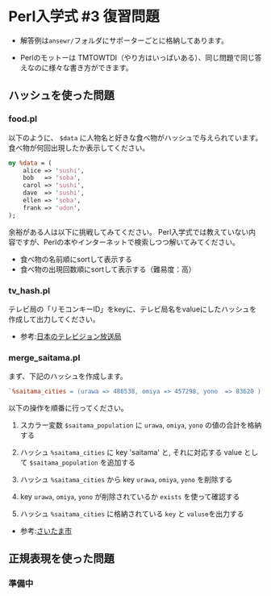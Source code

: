 # Perl入学式 \#3 復習問題

- 解答例は`ansewr/`フォルダにサポーターごとに格納してあります。

- Perlのモットーは TMTOWTDI（やり方はいっぱいある）、同じ問題で同じ答えなのに様々な書き方ができます。


## ハッシュを使った問題

### food.pl
以下のように、 `$data` に人物名と好きな食べ物がハッシュで与えられています。
食べ物が何回出現したか表示してください。
```perl
my %data = (
    alice => 'sushi',
    bob   => 'soba',
    carol => 'sushi',
    dave  => 'sushi',
    ellen => 'soba',
    frank => 'udon',
);
```

余裕がある人は以下に挑戦してみてください。
Perl入学式では教えていない内容ですが、Perlの本やインターネットで検索しつつ解いてみてください。
- 食べ物の名前順にsortして表示する
- 食べ物の出現回数順にsortして表示する（難易度：高）


### tv_hash.pl
テレビ局の「リモコンキーID」をkeyに、テレビ局名をvalueにしたハッシュを作成して出力してください。
- 参考:[日本のテレビジョン放送局](https://ja.wikipedia.org/wiki/%E6%97%A5%E6%9C%AC%E3%81%AE%E3%83%86%E3%83%AC%E3%83%93%E3%82%B8%E3%83%A7%E3%83%B3%E6%94%BE%E9%80%81%E5%B1%80)


### merge_saitama.pl
まず、下記のハッシュを作成します。

```perl
`%saitama_cities = (urawa => 486538, omiya => 457298, yono  => 83620 );`
```

以下の操作を順番に行ってください。

1. スカラー変数 `$saitama_population` に `urawa`, `omiya`, `yono` の値の合計を格納する

1. ハッシュ `%saitama_cities` に key 'saitama' と, それに対応する value として `$saitama_population` を追加する

1. ハッシュ `%saitama_cities` から key `urawa`, `omiya`, `yono` を削除する

1. key `urawa`, `omiya`, `yono` が削除されているか `exists` を使って確認する

1. ハッシュ `%saitama_cities` に格納されている `key` と `valuse`を出力する

- 参考:[さいたま市](https://ja.wikipedia.org/wiki/%E3%81%95%E3%81%84%E3%81%9F%E3%81%BE%E5%B8%82)



## 正規表現を使った問題

### 準備中



